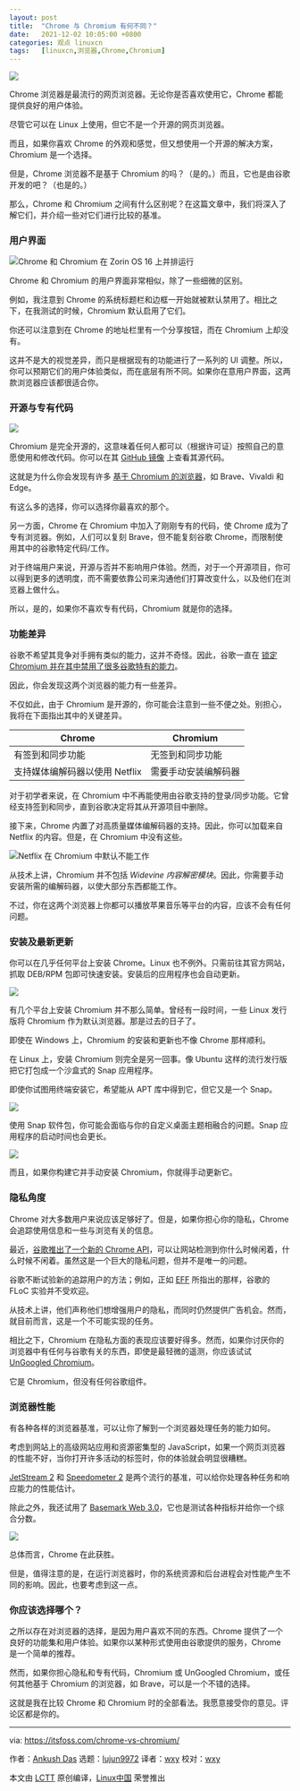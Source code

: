 ```yaml
---
layout: post
title:	"Chrome 与 Chromium 有何不同？"
date:	2021-12-02 10:05:00 +0800 
categories:	观点 linuxcn 
tags:	[linuxcn,浏览器,Chrome,Chromium]
---
```



![](/Asserts/Images//attachment/album/202112/02/100436xj1u51jhrjuwhjfw.jpg)


Chrome 浏览器是最流行的网页浏览器。无论你是否喜欢使用它，Chrome 都能提供良好的用户体验。


尽管它可以在 Linux 上使用，但它不是一个开源的网页浏览器。


而且，如果你喜欢 Chrome 的外观和感觉，但又想使用一个开源的解决方案，Chromium 是一个选择。


但是，Chrome 浏览器不是基于 Chromium 的吗？（是的。）而且，它也是由谷歌开发的吧？（也是的。）


那么，Chrome 和 Chromium 之间有什么区别呢？在这篇文章中，我们将深入了解它们，并介绍一些对它们进行比较的基准。


### 用户界面


![Chrome 和 Chromium 在 Zorin OS 16 上并排运行](/Asserts/Images//attachment/album/202112/02/100559cppcz4jff541e646.png)


Chrome 和 Chromium 的用户界面非常相似，除了一些细微的区别。


例如，我注意到 Chrome 的系统标题栏和边框一开始就被默认禁用了。相比之下，在我测试的时候，Chromium 默认启用了它们。


你还可以注意到在 Chrome 的地址栏里有一个分享按钮，而在 Chromium 上却没有。


这并不是大的视觉差异，而只是根据现有的功能进行了一系列的 UI 调整。所以，你可以预期它们的用户体验类似，而在底层有所不同。如果你在意用户界面，这两款浏览器应该都很适合你。


### 开源与专有代码


![](/Asserts/Images//attachment/album/202112/02/100559sv86z75f762667zm.png)


Chromium 是完全开源的，这意味着任何人都可以（根据许可证）按照自己的意愿使用和修改代码。你可以在其 [GitHub 镜像](https://github.com/chromium/chromium) 上查看其源代码。


这就是为什么你会发现有许多 [基于 Chromium 的浏览器](https://news.itsfoss.com/chrome-like-browsers-2021/)，如 Brave、Vivaldi 和 Edge。


有这么多的选择，你可以选择你最喜欢的那个。


另一方面，Chrome 在 Chromium 中加入了刚刚专有的代码，使 Chrome 成为了专有浏览器。例如，人们可以复刻 Brave，但不能复刻谷歌 Chrome，而限制使用其中的谷歌特定代码/工作。


对于终端用户来说，开源与否并不影响用户体验。然而，对于一个开源项目，你可以得到更多的透明度，而不需要依靠公司来沟通他们打算改变什么，以及他们在浏览器上做什么。


所以，是的，如果你不喜欢专有代码，Chromium 就是你的选择。


### 功能差异


谷歌不希望其竞争对手拥有类似的能力，这并不奇怪。因此，谷歌一直在 [锁定 Chromium 并在其中禁用了很多谷歌特有的能力](https://news.itsfoss.com/is-google-locking-down-chrome/)。


因此，你会发现这两个浏览器的能力有一些差异。


不仅如此，由于 Chromium 是开源的，你可能会注意到一些不便之处。别担心，我将在下面指出其中的关键差异。




| Chrome | Chromium |
| --- | --- |
| 有签到和同步功能 | 无签到和同步功能 |
| 支持媒体编解码器以使用 Netflix | 需要手动安装编解码器 |


对于初学者来说，在 Chromium 中不再能使用由谷歌支持的登录/同步功能。它曾经支持签到和同步，直到谷歌决定将其从开源项目中删除。


接下来，Chrome 内置了对高质量媒体编解码器的支持。因此，你可以加载来自 Netflix 的内容。但是，在 Chromium 中没有这些。


![Netflix 在 Chromium 中默认不能工作](/Asserts/Images//attachment/album/202112/02/100600p4jwvh2hxj723hjr.png)


从技术上讲，Chromium 并不包括 *Widevine 内容解密模块*。因此，你需要手动安装所需的编解码器，以使大部分东西都能工作。


不过，你在这两个浏览器上你都可以播放苹果音乐等平台的内容，应该不会有任何问题。


### 安装及最新更新


你可以在几乎任何平台上安装 Chrome。Linux 也不例外。只需前往其官方网站，抓取 DEB/RPM 包即可快速安装。安装后的应用程序也会自动更新。


![](/Asserts/Images//attachment/album/202112/02/100601qmgu1kjgmm1tp021.png)


有几个平台上安装 Chromium 并不那么简单。曾经有一段时间，一些 Linux 发行版将 Chromium 作为默认浏览器。那是过去的日子了。


即使在 Windows 上，Chromium 的安装和更新也不像 Chrome 那样顺利。


在 Linux 上，安装 Chromium 则完全是另一回事。像 Ubuntu 这样的流行发行版把它打包成一个沙盒式的 Snap 应用程序。


即使你试图用终端安装它，希望能从 APT 库中得到它，但它又是一个 Snap。


![](/Asserts/Images//attachment/album/202112/02/100601vpn1ncn2z722vop8.png)


使用 Snap 软件包，你可能会面临与你的自定义桌面主题相融合的问题。Snap 应用程序的启动时间也会更长。


![](/Asserts/Images//attachment/album/202112/02/100602byuyrwra91orh911.png)


而且，如果你构建它并手动安装 Chromium，你就得手动更新它。


### 隐私角度


Chrome 对大多数用户来说应该足够好了。但是，如果你担心你的隐私，Chrome 会追踪使用信息和一些与浏览有关的信息。


最近，[谷歌推出了一个新的 Chrome API](https://www.forbes.com/sites/zakdoffman/2021/10/02/stop-using-google-chrome-on-windows-10-android-and-apple-iphones-ipads-and-macs/)，可以让网站检测到你什么时候闲着，什么时候不闲着。虽然这是一个巨大的隐私问题，但并不是唯一的问题。


谷歌不断试验新的追踪用户的方法；例如，正如 [EFF](https://www.eff.org/deeplinks/2021/03/googles-floc-terrible-idea) 所指出的那样，谷歌的 FLoC 实验并不受欢迎。


从技术上讲，他们声称他们想增强用户的隐私，而同时仍然提供广告机会。然而，就目前而言，这是一个不可能实现的任务。


相比之下，Chromium 在隐私方面的表现应该要好得多。然而，如果你讨厌你的浏览器中有任何与谷歌有关的东西，即使是最轻微的遥测，你应该试试 [UnGoogled Chromium](https://github.com/Eloston/ungoogled-chromium)。


它是 Chromium，但没有任何谷歌组件。


### 浏览器性能


有各种各样的浏览器基准，可以让你了解到一个浏览器处理任务的能力如何。


考虑到网站上的高级网站应用和资源密集型的 JavaScript，如果一个网页浏览器的性能不好，当你打开许多活动的标签时，你的体验就会明显很糟糕。


[JetStream 2](https://webkit.org/blog/8685/introducing-the-jetstream-2-benchmark-suite/) 和 [Speedometer 2](https://webkit.org/blog/8063/speedometer-2-0-a-benchmark-for-modern-web-app-responsiveness/) 是两个流行的基准，可以给你处理各种任务和响应能力的性能估计。


除此之外，我还试用了 [Basemark Web 3.0](https://web.basemark.com/)，它也是测试各种指标并给你一个综合分数。


![](/Asserts/Images//attachment/album/202112/02/100602p9nz0rert9i49uem.png)


总体而言，Chrome 在此获胜。


但是，值得注意的是，在运行浏览器时，你的系统资源和后台进程会对性能产生不同的影响。因此，也要考虑到这一点。


### 你应该选择哪个？


之所以存在对浏览器的选择，是因为用户喜欢不同的东西。Chrome 提供了一个良好的功能集和用户体验。如果你以某种形式使用由谷歌提供的服务，Chrome 是一个简单的推荐。


然而，如果你担心隐私和专有代码，Chromium 或 UnGoogled Chromium，或任何其他基于 Chromium 的浏览器，如 Brave，可以是一个不错的选择。


这就是我在比较 Chrome 和 Chromium 时的全部看法。我愿意接受你的意见。评论区都是你的。




---


via: <https://itsfoss.com/chrome-vs-chromium/>


作者：[Ankush Das](https://itsfoss.com/author/ankush/) 选题：[lujun9972](https://github.com/lujun9972) 译者：[wxy](https://github.com/wxy) 校对：[wxy](https://github.com/wxy)


本文由 [LCTT](https://github.com/LCTT/TranslateProject) 原创编译，[Linux中国](https://linux.cn/) 荣誉推出

